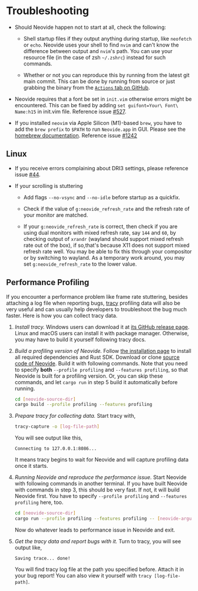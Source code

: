 # Troubleshooting

- Should Neovide happen not to start at all, check the following:

  - Shell startup files if they output anything during startup, like `neofetch` or `echo`.
    Neovide uses your shell to find `nvim` and can't know the difference between output and
    `nvim`'s path. You can use your resource file (in the case of zsh `~/.zshrc`) instead for
    such commands.

  - Whether or not you can reproduce this by running from the latest git main commit.
    This can be done by running from source or just grabbing the binary from the [`Actions` tab on
    GitHub](https://github.com/neovide/neovide/actions/workflows/build.yml).

- Neovide requires that a font be set in `init.vim` otherwise errors might be encountered. This can
  be fixed by adding `set guifont=Your\ Font\ Name:h15` in init.vim file. Reference issue
  [#527](https://github.com/neovide/neovide/issues/527).

- If you installed `neovim` via Apple Silicon (M1)-based `brew`, you have to add the `brew prefix`
  to `$PATH` to run `Neovide.app` in GUI. Please see the
  [homebrew documentation](https://docs.brew.sh/FAQ#my-mac-apps-dont-find-homebrew-utilities).
  Reference issue [#1242](https://github.com/neovide/neovide/pull/1242)

## Linux

- If you receive errors complaining about DRI3 settings, please reference issue
  [#44](https://github.com/neovide/neovide/issues/44#issuecomment-578618052).

- If your scrolling is stuttering

  - Add flags `--no-vsync` and `--no-idle` before startup as a quickfix.

  - Check if the value of `g:neovide_refresh_rate` and the refresh rate of your monitor are matched.

  - If your `g:neovide_refresh_rate` is correct, then check if you are using dual monitors with
    mixed refresh rate, say `144` and `60`, by checking output of `xrandr` (wayland should support
    mixed refresh rate out of the box), if so,that's because X11 does not support mixed refresh
    rate well. You may be able to fix this through your compositor or by switching to wayland.
    As a temporary work around, you may set `g:neovide_refresh_rate` to the lower value.

## Performance Profiling

If you encounter a performance problem like frame rate stuttering, besides attaching a log file
when reporting bugs, [tracy](https://github.com/wolfpld/tracy) profiling data will also be very
useful and can usually help developers to troubleshoot the bug much faster. Here is how you can
collect tracy data.

1. *Install tracy.* Windows users can download it at
[its GitHub release page](https://github.com/wolfpld/tracy/releases). Linux and macOS users can
install it with package manager. Otherwise, you may have to build it yourself following tracy
docs.

2. *Build a profiling version of Neovide.* Follow
[the installation page](https://neovide.dev/installation.html) to install all required
dependencies and Rust SDK. Download or clone
[source code of Neovide](https://github.com/neovide/neovide). Build it with following commands.
Note that you need to specify **both** `--profile profiling` and `--features profiling`, so that
Neovide is built for a profiling version. Or, you can skip these commands, and let `cargo run`
in step 5 build it automatically before running.

    ```sh
    cd [neovide-source-dir]
    cargo build --profile profiling --features profiling
    ```

3. *Prepare tracy for collecting data.* Start tracy with,

    ```sh
    tracy-capture -o [log-file-path]
    ```

    You will see output like this,

    ```plain
    Connecting to 127.0.0.1:8086...
    ```

    It means tracy begins to wait for Neovide and will capture profiling data once it starts.

4. *Running Neovide and reproduce the performance issue.* Start Neovide with following
commands in another terminal. If you have built Neovide with commands in step 3, this should
be very fast. If not, it will build Neovide first. You have to specify
`--profile profiling` and `--features profiling` here, too.

    ```sh
    cd [neovide-source-dir]
    cargo run --profile profiling --features profiling -- [neovide-arguments...]
    ```

    Now do whatever leads to performance issue in Neovide and exit.

5. *Get the tracy data and report bugs with it.* Turn to tracy, you will see output like,

    ```plain
    Saving trace... done!
    ```

    You will find tracy log file at the path you specified before. Attach it in your bug
    report! You can also view it yourself with `tracy [log-file-path]`.
